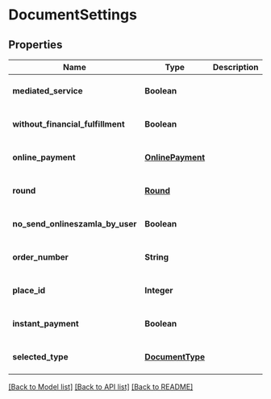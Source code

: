 # DocumentSettings
## Properties

| Name | Type | Description | Notes |
|------------ | ------------- | ------------- | -------------|
| **mediated\_service** | **Boolean** |  | [optional] [default to false] |
| **without\_financial\_fulfillment** | **Boolean** |  | [optional] [default to false] |
| **online\_payment** | [**OnlinePayment**](OnlinePayment.md) |  | [optional] [default to null] |
| **round** | [**Round**](Round.md) |  | [optional] [default to null] |
| **no\_send\_onlineszamla\_by\_user** | **Boolean** |  | [optional] [default to null] |
| **order\_number** | **String** |  | [optional] [default to null] |
| **place\_id** | **Integer** |  | [optional] [default to null] |
| **instant\_payment** | **Boolean** |  | [optional] [default to null] |
| **selected\_type** | [**DocumentType**](DocumentType.md) |  | [optional] [default to null] |

[[Back to Model list]](../README.md#documentation-for-models) [[Back to API list]](../README.md#documentation-for-api-endpoints) [[Back to README]](../README.md)

